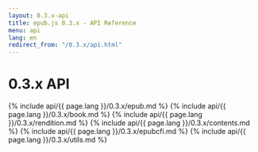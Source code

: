 ```yaml
---
layout: 0.3.x-api
title: epub.js 0.3.x - API Reference
menu: api
lang: en
redirect_from: "/0.3.x/api.html"
---
```

<div id="api-doc" markdown="1">

  <h1>0.3.x API</h1>

  {% include api/{{ page.lang }}/0.3.x/epub.md %}
  {% include api/{{ page.lang }}/0.3.x/book.md %}
  {% include api/{{ page.lang }}/0.3.x/rendition.md %}
  {% include api/{{ page.lang }}/0.3.x/contents.md %}
  {% include api/{{ page.lang }}/0.3.x/epubcfi.md %}
  {% include api/{{ page.lang }}/0.3.x/utils.md %}

</div>
